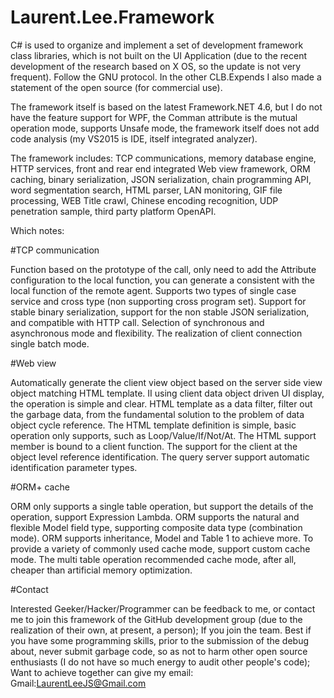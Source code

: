 # Laurent.Lee.Framework

C# is used to organize and implement a set of development framework class libraries, which is not built on the UI Application (due to the recent development of the research based on X OS, so the update is not very frequent). Follow the GNU protocol. In the other CLB.Expends I also made a statement of the open source (for commercial use).

The framework itself is based on the latest Framework.NET 4.6, but I do not have the feature support for WPF, the Comman attribute is the mutual operation mode, supports Unsafe mode, the framework itself does not add code analysis (my VS2015 is IDE, itself integrated analyzer).

The framework includes: TCP communications, memory database engine, HTTP services, front and rear end integrated Web view framework, ORM caching, binary serialization, JSON serialization, chain programming API, word segmentation search, HTML parser, LAN monitoring, GIF file processing, WEB Title crawl, Chinese encoding recognition, UDP penetration sample, third party platform OpenAPI.

Which notes:

#TCP communication

Function based on the prototype of the call, only need to add the Attribute configuration to the local function, you can generate a consistent with the local function of the remote agent.
Supports two types of single case service and cross type (non supporting cross program set).
Support for stable binary serialization, support for the non stable JSON serialization, and compatible with HTTP call.
Selection of synchronous and asynchronous mode and flexibility.
The realization of client connection single batch mode.

#Web view

Automatically generate the client view object based on the server side view object matching HTML template.
II using client data object driven UI display, the operation is simple and clear.
HTML template as a data filter, filter out the garbage data, from the fundamental solution to the problem of data object cycle reference.
The HTML template definition is simple, basic operation only supports, such as Loop/Value/If/Not/At.
The HTML support member is bound to a client function.
The support for the client at the object level reference identification.
The query server support automatic identification parameter types.

#ORM+ cache

ORM only supports a single table operation, but support the details of the operation, support Expression Lambda.
ORM supports the natural and flexible Model field type, supporting composite data type (combination mode).
ORM supports inheritance, Model and Table 1 to achieve more.
To provide a variety of commonly used cache mode, support custom cache mode.
The multi table operation recommended cache mode, after all, cheaper than artificial memory optimization.

#Contact

Interested Geeker/Hacker/Programmer can be feedback to me, or contact me to join this framework of the GitHub development group (due to the realization of their own, at present, a person);
If you join the team. Best if you have some programming skills, prior to the submission of the debug about, never submit garbage code, so as not to harm other open source enthusiasts (I do not have so much energy to audit other people's code);
Want to achieve together can give my email: Gmail:LaurentLeeJS@Gmail.com
